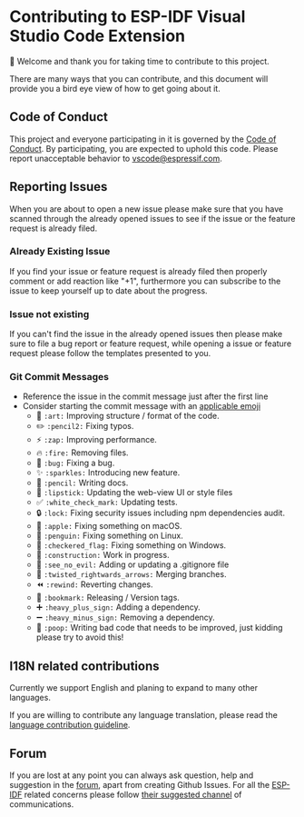 # Contributing to ESP-IDF Visual Studio Code Extension

:tada: Welcome and thank you for taking time to contribute to this project.

There are many ways that you can contribute, and this document will provide you a bird eye view of how to get going about it.

## Code of Conduct

This project and everyone participating in it is governed by the [Code of Conduct](CODE_OF_CONDUCT.md). By participating, you are expected to uphold this code. Please report unacceptable behavior to [vscode@espressif.com](mailto:vscode@espressif.com).

## Reporting Issues

When you are about to open a new issue please make sure that you have scanned through the already opened issues to see if the issue or the feature request is already filed.

### Already Existing Issue

If you find your issue or feature request is already filed then properly comment or add reaction like "+1", furthermore you can subscribe to the issue to keep yourself up to date about the progress.

### Issue not existing

If you can't find the issue in the already opened issues then please make sure to file a bug report or feature request, while opening a issue or feature request please follow the templates presented to you.

### Git Commit Messages

- Reference the issue in the commit message just after the first line
- Consider starting the commit message with an [applicable emoji](https://gitmoji.carloscuesta.me)
    - :art: `:art:` Improving structure / format of the code.
    - :pencil2: `:pencil2:` Fixing typos.
    - :zap: `:zap:` Improving performance.
    - :fire: `:fire:` Removing files.
    - :bug: `:bug:` Fixing a bug.
    - :sparkles: `:sparkles:` Introducing new feature.
    - :pencil: `:pencil:` Writing docs.
    - :lipstick: `:lipstick:` Updating the web-view UI or style files
    - :white_check_mark: `:white_check_mark:` Updating tests.
    - :lock: `:lock:` Fixing security issues including npm dependencies audit.
    - :apple: `:apple:` Fixing something on macOS.
    - :penguin: `:penguin:` Fixing something on Linux.
    - :checkered_flag: `:checkered_flag:` Fixing something on Windows.
    - :construction: `:construction:` Work in progress.
    - :see_no_evil: `:see_no_evil:` Adding or updating a .gitignore file
    - :twisted_rightwards_arrows: `:twisted_rightwards_arrows:` Merging branches.
    - :rewind: `:rewind:` Reverting changes.
    - :bookmark: `:bookmark:` Releasing / Version tags.
    - :heavy_plus_sign: `:heavy_plus_sign:` Adding a dependency.
    - :heavy_minus_sign: `:heavy_minus_sign:` Removing a dependency.
    - :poop: `:poop:` Writing bad code that needs to be improved, just kidding please try to avoid this!

## I18N related contributions

Currently we support English and planing to expand to many other languages.

If you are willing to contribute any language translation, please read the [language contribution guideline](LANG_CONTRIBUTE.md).

## Forum

If you are lost at any point you can always ask question, help and suggestion in the [forum](https://spectrum.chat/espidf-vsc?tab=posts), apart from creating Github Issues. For all the [ESP-IDF](https://github.com/espressif/esp-idf) related concerns please follow [their suggested channel](https://esp32.com) of communications.